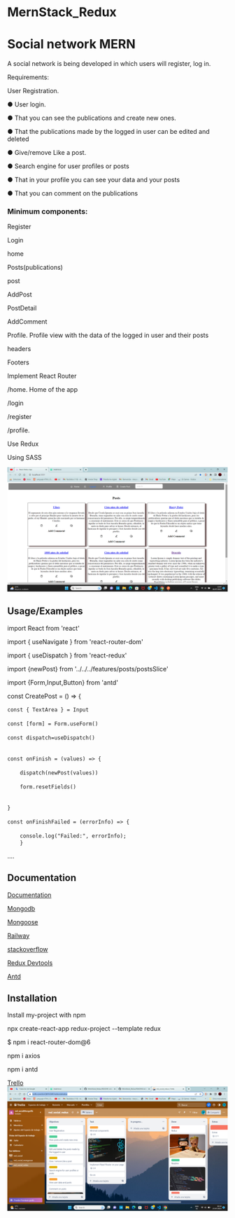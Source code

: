 # MernStack_Redux

<h1>Social network MERN</h1>

A social network is being developed in which users will register, log in.

Requirements:

User Registration.

● User login.

● That you can see the publications and create new ones.

● That the publications made by the logged in user can be edited and deleted

● Give/remove Like a post.

● Search engine for user profiles or posts

● That in your profile you can see your data and your posts

● That you can comment on the publications



<h3>Minimum components:</h3>

Register

Login

home

Posts(publications)

post

AddPost

PostDetail

AddComment

Profile. Profile view with the data of the logged in user and their posts

headers

Footers

Implement React Router

/home. Home of the app

/login

/register

/profile.

Use Redux

Using SASS




 
<img src="MernStack.png"/>



## Usage/Examples

import React from 'react'

import { useNavigate } from 'react-router-dom'

import { useDispatch } from 'react-redux'

import {newPost} from '../../../features/posts/postsSlice'

import {Form,Input,Button} from 'antd'


const CreatePost = () => {

    const { TextArea } = Input
    
    const [form] = Form.useForm()
    
    const dispatch=useDispatch()
    
    
    const onFinish = (values) => {

        dispatch(newPost(values))
        
        form.resetFields()
        
        
    }

    const onFinishFailed = (errorInfo) => {
    
        console.log("Failed:", errorInfo);
        }
....
## Documentation

[Documentation](https://linktodocumentation)

[Mongodb](https://www.mongodb.com/atlas/database)

[Mongoose](https://mongoosejs.com/docs/queries.html)

[Railway](https://railway.app/)

[stackoverflow](https://stackoverflow.com/)

[Redux Devtools](https://chrome.google.com/webstore/detail/redux-devtools)

[Antd](https://ant.design/)
## Installation

Install my-project with npm

npx create-react-app redux-project --template redux

$ npm i react-router-dom@6

npm i axios

npm i antd

<a href="https://trello.com/b/cQKYUGKF/redsocialredux">Trello</a>
<img src="Screenshot 2023-07-27 003422.png" alt="image" />
